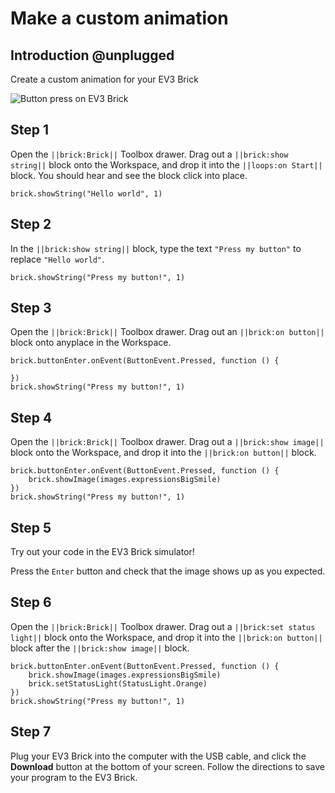 # Make a custom animation

## Introduction @unplugged

Create a custom animation for your EV3 Brick

![Button press on EV3 Brick](/static/tutorials/make-an-animation/button-pressed.gif)

## Step 1

Open the `||brick:Brick||` Toolbox drawer. Drag out a `||brick:show string||` block onto the Workspace, and drop it into the `||loops:on Start||` block. You should hear and see the block click into place.

```blocks
brick.showString("Hello world", 1) 
```

## Step 2

In the `||brick:show string||` block, type the text `"Press my button"` to replace `"Hello world"`.

```blocks
brick.showString("Press my button!", 1) 
```

## Step 3

Open the `||brick:Brick||` Toolbox drawer. Drag out an `||brick:on button||` block onto anyplace in the Workspace.

```blocks
brick.buttonEnter.onEvent(ButtonEvent.Pressed, function () { 
     
}) 
brick.showString("Press my button!", 1) 
```

## Step 4

Open the `||brick:Brick||` Toolbox drawer. Drag out a `||brick:show image||` block onto the Workspace, and drop it into the `||brick:on button||` block.

```blocks
brick.buttonEnter.onEvent(ButtonEvent.Pressed, function () { 
    brick.showImage(images.expressionsBigSmile) 
}) 
brick.showString("Press my button!", 1) 
```

## Step 5

Try out your code in the EV3 Brick simulator!

Press the `Enter` button and check that the image shows up as you expected.

## Step 6

Open the `||brick:Brick||` Toolbox drawer. Drag out a `||brick:set status light||` block onto the Workspace, and drop it into the `||brick:on button||` block after the `||brick:show image||` block.

```blocks
brick.buttonEnter.onEvent(ButtonEvent.Pressed, function () { 
    brick.showImage(images.expressionsBigSmile) 
    brick.setStatusLight(StatusLight.Orange) 
}) 
brick.showString("Press my button!", 1) 
```

## Step 7

Plug your EV3 Brick into the computer with the USB cable, and click the **Download** button at the bottom of your screen. Follow the directions to save your program to the EV3 Brick.